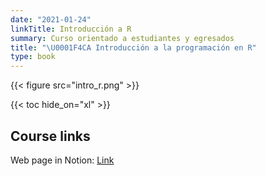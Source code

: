 ```yaml
---
date: "2021-01-24"
linkTitle: Introducción a R
summary: Curso orientado a estudiantes y egresados
title: "\U0001F4CA Introducción a la programación en R"
type: book
---
```


{{< figure src="intro_r.png" >}}

{{< toc hide_on="xl" >}}

## Course links

Web page in Notion: [Link](https://segana.notion.site/Curso-Introductorio-a-la-programaci-n-en-R-3481b6f07adb41a08f1958058ea8850e)


